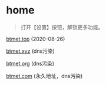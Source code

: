 # home

> 打开【设置】按钮，解锁更多功能。

[btmet.top](https://www.btmet.top)  (2020-08-26)

[btmet.xyz](https://btmet.xyz)  (dns污染)

[btmet.org](https://btmet.org)  (dns污染)

[btmet.com](https://btmet.com)  (永久地址，dns污染)
